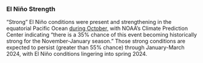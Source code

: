 ### El Niño Strength

“Strong” El Niño conditions were present and strengthening in the equatorial Pacific Ocean [during October,](https://www.climate.gov/news-features/blogs/november-2023-el-nino-update-transport-options) with NOAA’s Climate Prediction Center indicating “there is a 35% chance of this event becoming historically strong for the November-January season.” Those strong conditions are expected to persist (greater than 55% chance) through January-March 2024, with El Niño conditions lingering into spring 2024.